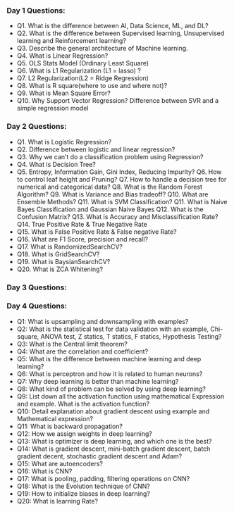 ### Day 1 Questions:

- Q1. What is the difference between AI, Data Science, ML, and DL?
- Q2. What is the difference between Supervised learning, Unsupervised learning and Reinforcement learning?
- Q3. Describe the general architecture of Machine learning.
- Q4. What is Linear Regression?
- Q5. OLS Stats Model (Ordinary Least Square)
- Q6. What is L1 Regularization (L1 = lasso) ?
- Q7. L2 Regularization(L2 = Ridge Regression)
- Q8. What is R square(where to use and where not)?
- Q9. What is Mean Square Error?
- Q10. Why Support Vector Regression? Difference between SVR and a simple regression model

### Day 2 Questions:

- Q1. What is Logistic Regression?
- Q2. Difference between logistic and linear regression?
- Q3. Why we can’t do a classification problem using Regression?
- Q4. What is Decision Tree?
- Q5. Entropy, Information Gain, Gini Index, Reducing Impurity?
Q6. How to control leaf height and Pruning?
Q7. How to handle a decision tree for numerical and categorical
data?
Q8. What is the Random Forest Algorithm?
Q9. What is Variance and Bias tradeoff?
Q10. What are Ensemble Methods?
Q11. What is SVM Classification?
Q11. What is Naive Bayes Classification and Gaussian Naive Bayes
Q12. What is the Confusion Matrix?
Q13. What is Accuracy and Misclassification Rate?
Q14. True Positive Rate & True Negative Rate
- Q15. What is False Positive Rate & False negative Rate?
- Q16. What are F1 Score, precision and recall?
- Q17. What is RandomizedSearchCV?
- Q18. What is GridSearchCV?
- Q19. What is BaysianSearchCV?
- Q20. What is ZCA Whitening?

### Day 3 Questions:



### Day 4 Questions:
- Q1: What is upsampling and downsampling with examples?
- Q2: What is the statistical test for data validation with an example, Chi-square, ANOVA test, Z statics, T statics, F statics, Hypothesis Testing?
- Q3: What is the Central limit theorem?
- Q4: What are the correlation and coefficient?
- Q5: What is the difference between machine learning and deep learning?
- Q6: What is perceptron and how it is related to human neurons?
- Q7: Why deep learning is better than machine learning?
- Q8: What kind of problem can be solved by using deep learning?
- Q9: List down all the activation function using mathematical Expression and example. What is the activation function?
- Q10: Detail explanation about gradient descent using example and Mathematical expression?
- Q11: What is backward propagation?
- Q12: How we assign weights in deep learning?
- Q13: What is optimizer is deep learning, and which one is the best?
- Q14: What is gradient descent, mini-batch gradient descent, batch gradient decent, stochastic gradient descent and Adam?
- Q15: What are autoencoders?
- Q16: What is CNN?
- Q17: What is pooling, padding, filtering operations on CNN?
- Q18: What is the Evolution technique of CNN?
- Q19: How to initialize biases in deep learning?
- Q20: What is learning Rate?
